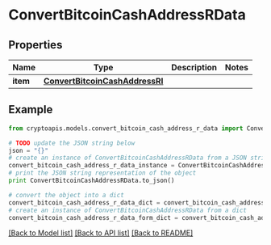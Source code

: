 # ConvertBitcoinCashAddressRData


## Properties
Name | Type | Description | Notes
------------ | ------------- | ------------- | -------------
**item** | [**ConvertBitcoinCashAddressRI**](ConvertBitcoinCashAddressRI.md) |  | 

## Example

```python
from cryptoapis.models.convert_bitcoin_cash_address_r_data import ConvertBitcoinCashAddressRData

# TODO update the JSON string below
json = "{}"
# create an instance of ConvertBitcoinCashAddressRData from a JSON string
convert_bitcoin_cash_address_r_data_instance = ConvertBitcoinCashAddressRData.from_json(json)
# print the JSON string representation of the object
print ConvertBitcoinCashAddressRData.to_json()

# convert the object into a dict
convert_bitcoin_cash_address_r_data_dict = convert_bitcoin_cash_address_r_data_instance.to_dict()
# create an instance of ConvertBitcoinCashAddressRData from a dict
convert_bitcoin_cash_address_r_data_form_dict = convert_bitcoin_cash_address_r_data.from_dict(convert_bitcoin_cash_address_r_data_dict)
```
[[Back to Model list]](../README.md#documentation-for-models) [[Back to API list]](../README.md#documentation-for-api-endpoints) [[Back to README]](../README.md)


